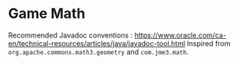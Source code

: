# Game Math

Recommended Javadoc conventions : https://www.oracle.com/ca-en/technical-resources/articles/java/javadoc-tool.html
Inspired from `org.apache.commons.math3.geometry` and `com.jme3.math`.